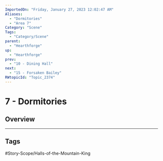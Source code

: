 ```yaml
---
ImportedOn: "Friday, January 27, 2023 12:02:47 AM"
Aliases:
  - "Dormitories"
  - "Area 7"
Category: "Scene"
Tags:
  - "Category/Scene"
parent:
  - "Hearthforge"
up:
  - "Hearthforge"
prev:
  - "10 - Dining Hall"
next:
  - "15 - Forsaken Bailey"
RWtopicId: "Topic_2374"
---
```

# 7 - Dormitories
## Overview

---
## Tags
#Story-Scope/Halls-of-the-Mountain-King

